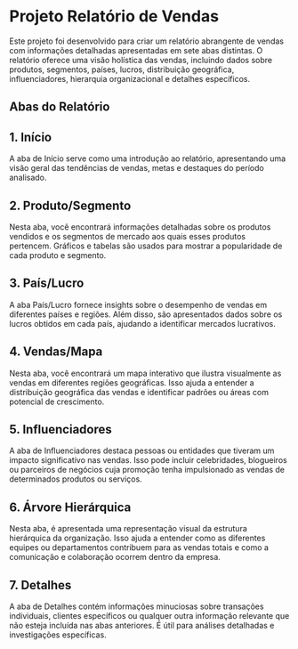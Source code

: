 # Projeto Relatório de Vendas
Este projeto foi desenvolvido para criar um relatório abrangente de vendas com informações detalhadas apresentadas em sete abas distintas. O relatório oferece uma visão holística das vendas, incluindo dados sobre produtos, segmentos, países, lucros, distribuição geográfica, influenciadores, hierarquia organizacional e detalhes específicos.

## Abas do Relatório
## 1. Início
A aba de Início serve como uma introdução ao relatório, apresentando uma visão geral das tendências de vendas, metas e destaques do período analisado.

## 2. Produto/Segmento
Nesta aba, você encontrará informações detalhadas sobre os produtos vendidos e os segmentos de mercado aos quais esses produtos pertencem. Gráficos e tabelas são usados para mostrar a popularidade de cada produto e segmento.

## 3. País/Lucro
A aba País/Lucro fornece insights sobre o desempenho de vendas em diferentes países e regiões. Além disso, são apresentados dados sobre os lucros obtidos em cada país, ajudando a identificar mercados lucrativos.

## 4. Vendas/Mapa
Nesta aba, você encontrará um mapa interativo que ilustra visualmente as vendas em diferentes regiões geográficas. Isso ajuda a entender a distribuição geográfica das vendas e identificar padrões ou áreas com potencial de crescimento.

## 5. Influenciadores
A aba de Influenciadores destaca pessoas ou entidades que tiveram um impacto significativo nas vendas. Isso pode incluir celebridades, blogueiros ou parceiros de negócios cuja promoção tenha impulsionado as vendas de determinados produtos ou serviços.

## 6. Árvore Hierárquica
Nesta aba, é apresentada uma representação visual da estrutura hierárquica da organização. Isso ajuda a entender como as diferentes equipes ou departamentos contribuem para as vendas totais e como a comunicação e colaboração ocorrem dentro da empresa.

## 7. Detalhes
A aba de Detalhes contém informações minuciosas sobre transações individuais, clientes específicos ou qualquer outra informação relevante que não esteja incluída nas abas anteriores. É útil para análises detalhadas e investigações específicas.
